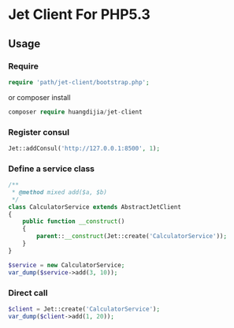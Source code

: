 # Jet Client For PHP5.3

## Usage

### Require

~~~php
require 'path/jet-client/bootstrap.php';
~~~

or composer install

~~~php
composer require huangdijia/jet-client
~~~

### Register consul

~~~php
Jet::addConsul('http://127.0.0.1:8500', 1);
~~~

### Define a service class

~~~php
/**
 * @method mixed add($a, $b)
 */
class CalculatorService extends AbstractJetClient
{
    public function __construct()
    {
        parent::__construct(Jet::create('CalculatorService'));
    }
}

$service = new CalculatorService;
var_dump($service->add(3, 10));
~~~

### Direct call

~~~php
$client = Jet::create('CalculatorService');
var_dump($client->add(1, 20));
~~~

